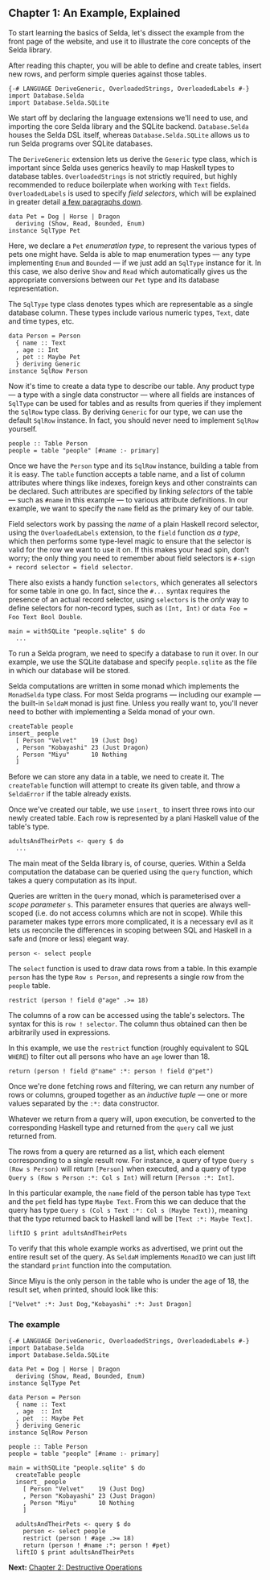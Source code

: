 <div class="pane" id="left">

## Chapter 1: An Example, Explained

To start learning the basics of Selda, let's dissect the example from
the front page of the website, and use it to illustrate the core concepts
of the Selda library.

After reading this chapter, you will be able to define and create tables,
insert new rows, and perform simple queries against those tables.

```language-haskell
{-# LANGUAGE DeriveGeneric, OverloadedStrings, OverloadedLabels #-}
import Database.Selda
import Database.Selda.SQLite
```

We start off by declaring the language extensions we'll need to use, and
importing the core Selda library and the SQLite backend.
`Database.Selda` houses the Selda DSL itself, whereas
`Database.Selda.SQLite` allows us to run Selda programs over SQLite databases.

The `DeriveGeneric` extension lets us derive the `Generic` type class, which
is important since Selda uses generics heavily to map Haskell types to database
tables. `OverloadedStrings` is not strictly required, but highly recommended
to reduce boilerplate when working with `Text` fields.
`OverloadedLabels` is used to specify *field selectors*, which
will be explained in greater detail [a few paragraphs down](tutorial/ch1-example-explained#selectors).

```language-haskell
data Pet = Dog | Horse | Dragon
  deriving (Show, Read, Bounded, Enum)
instance SqlType Pet
```

Here, we declare a `Pet` *enumeration type*, to represent the various types
of pets one might have. Selda is able to map enumeration types &mdash; any type
implementing `Enum` and `Bounded` &mdash; if we just add an `SqlType` instance
for it. In this case, we also derive `Show` and `Read` which automatically
gives us the appropriate conversions between our `Pet` type and its database
representation.

The `SqlType` type class denotes types which are representable as a single
database column. These types include various numeric types, `Text`,
date and time types, etc.

```language-haskell
data Person = Person
  { name :: Text
  , age :: Int
  , pet :: Maybe Pet
  } deriving Generic
instance SqlRow Person
```

Now it's time to create a data type to describe our table.
Any product type &mdash; a type with a single data constructor &mdash; where all fields
are instances of `SqlType` can be used for tables and as results from queries
if they implement the `SqlRow` type class.
By deriving `Generic` for our type, we can use the default `SqlRow` instance.
In fact, you should never need to implement `SqlRow` yourself.

<a id="selectors"></a>

```language-haskell
people :: Table Person
people = table "people" [#name :- primary]
```

Once we have the `Person` type and its `SqlRow` instance, building a table
from it is easy.
The `table` function accepts a table name, and a list of column attributes where
things like indexes, foreign keys and other constraints can be declared.
Such attributes are specified by linking *selectors* of the table
&mdash; such as `#name` in this example &mdash; to various attribute
definitions.
In our example, we want to specify the `name` field as the primary key of our
table.

Field selectors work by passing the *name* of a plain Haskell record selector,
using the `OverloadedLabels` extension, to the `field` function *as a type*,
which then performs some type-level magic to
ensure that the selector is valid for the row we want to use it on.
If this makes your head spin, don't worry; the only thing you need to remember
about field selectors is `#-sign + record selector = field selector`.

There also exists a handy function `selectors`, which generates
all selectors for some table in one go.
In fact, since the `#...` syntax requires the presence of an actual
record selector, using `selectors` is the *only* way to define selectors for
non-record types, such as `(Int, Int)` or `data Foo = Foo Text Bool Double`.


```language-haskell
main = withSQLite "people.sqlite" $ do
  ...
```

To run a Selda program, we need to specify a database to run it over.
In our example, we use the SQLite database and specify `people.sqlite` as the
file in which our database will be stored.

Selda computations are written in some monad which implements the
`MonadSelda` type class. For most Selda programs &mdash; including our example &mdash; the
built-in `SeldaM` monad is just fine.
Unless you really want to, you'll never need to bother with implementing
a Selda monad of your own.

```language-haskell
createTable people
insert_ people
  [ Person "Velvet"    19 (Just Dog)
  , Person "Kobayashi" 23 (Just Dragon)
  , Person "Miyu"      10 Nothing
  ]
```

Before we can store any data in a table, we need to create it.
The `createTable` function will attempt to create its given table, and throw
a `SeldaError` if the table already exists.

Once we've created our table, we use `insert_` to insert three rows into
our newly created table. Each row is represented by a plani Haskell value of
the table's type.

```language-haskell
adultsAndTheirPets <- query $ do
  ...
```

The main meat of the Selda library is, of course, queries.
Within a Selda computation the database can be queried using the `query`
function, which takes a query computation as its input.

Queries are written in the `Query` monad, which is parameterised over a
*scope parameter* `s`.
This parameter ensures that queries are always well-scoped (i.e. do not access
columns which are not in scope).
While this parameter makes type errors more complicated, it is a necessary evil
as it lets us reconcile the differences in scoping between SQL and Haskell
in a safe and (more or less) elegant way.


```language-haskell
person <- select people
```

The `select` function is used to draw data rows from a table.
In this example `person` has the type `Row s Person`, and represents a single
row from the `people` table.

```language-haskell
restrict (person ! field @"age" .>= 18)
```

The columns of a row can be accessed using the table's selectors.
The syntax for this is `row ! selector`. The column thus obtained can then be
arbitrarily used in expressions.

In this example, we use the `restrict` function (roughly equivalent
to SQL `WHERE`) to filter out all persons who have an `age` lower than 18.

```language-haskell
return (person ! field @"name" :*: person ! field @"pet")
```

Once we're done fetching rows and filtering, we can return any number of rows
or columns, grouped together as an *inductive tuple* &mdash;
one or more values separated by the `:*:` data constructor.

Whatever we return from a query will, upon execution, be converted to
the corresponding Haskell type and returned from the `query` call we just
returned from.

The rows from a query are returned as a list, which each element corresponding
to a single result row. For instance, a query of type `Query s (Row s Person)`
will return `[Person]` when executed, and a query of
type `Query s (Row s Person :*: Col s Int)` will return `[Person :*: Int]`.

In this particular example, the `name` field of the person table has type
`Text` and the `pet` field has type `Maybe Text`.
From this we can deduce that the query has type
`Query s (Col s Text :*: Col s (Maybe Text))`, meaning that the type returned
back to Haskell land will be `[Text :*: Maybe Text]`.

```language-haskell
liftIO $ print adultsAndTheirPets
```

To verify that this whole example works as advertised, we print out the entire
result set of the query.
As `SeldaM` implements `MonadIO` we can just lift the standard `print` function
into the computation.

Since Miyu is the only person in the table who is under the age of 18,
the result set, when printed, should look like this:

```language-haskell
["Velvet" :*: Just Dog,"Kobayashi" :*: Just Dragon]
```

</div>

<div class="pane fixed" id="right">

### The example

```language-haskell
{-# LANGUAGE DeriveGeneric, OverloadedStrings, OverloadedLabels #-}
import Database.Selda
import Database.Selda.SQLite

data Pet = Dog | Horse | Dragon
  deriving (Show, Read, Bounded, Enum)
instance SqlType Pet

data Person = Person
  { name :: Text
  , age  :: Int
  , pet  :: Maybe Pet
  } deriving Generic
instance SqlRow Person

people :: Table Person
people = table "people" [#name :- primary]

main = withSQLite "people.sqlite" $ do
  createTable people
  insert_ people
    [ Person "Velvet"    19 (Just Dog)
    , Person "Kobayashi" 23 (Just Dragon)
    , Person "Miyu"      10 Nothing
    ]

  adultsAndTheirPets <- query $ do
    person <- select people
    restrict (person ! #age .>= 18)
    return (person ! #name :*: person ! #pet)
  liftIO $ print adultsAndTheirPets
```

**Next:** [Chapter 2: Destructive Operations](tutorial/ch2-destructive-operations)

</div>
